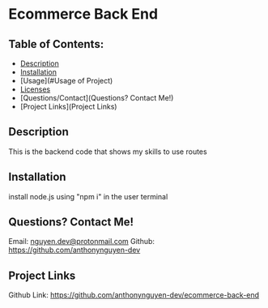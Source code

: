 # Ecommerce Back End

## Table of Contents:

- [Description](#Description)
- [Installation](#Installation)
- [Usage](#Usage of Project)
- [Licenses]()
- [Questions/Contact](Questions? Contact Me!)
- [Project Links](Project Links)

## Description

This is the backend code that shows my skills to use routes

## Installation

install node.js using "npm i" in the user terminal

## Questions? Contact Me!

Email: nguyen.dev@protonmail.com
Github: https://github.com/anthonynguyen-dev

## Project Links

Github Link: https://github.com/anthonynguyen-dev/ecommerce-back-end
